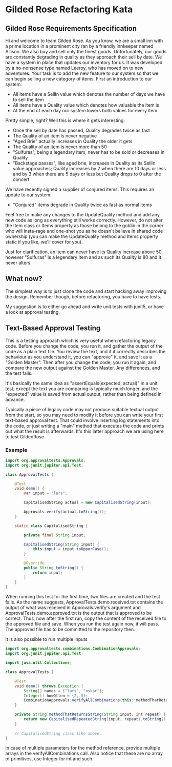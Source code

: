 # Gilded Rose Refactoring Kata

## Gilded Rose Requirements Specification

Hi and welcome to team Gilded Rose. As you know, we are a small inn with a prime location in a
prominent city ran by a friendly innkeeper named Allison. We also buy and sell only the finest goods.
Unfortunately, our goods are constantly degrading in quality as they approach their sell by date. We
have a system in place that updates our inventory for us. It was developed by a no-nonsense type named
Leeroy, who has moved on to new adventures. Your task is to add the new feature to our system so that
we can begin selling a new category of items. First an introduction to our system:

  - All items have a SellIn value which denotes the number of days we have to sell the item
  - All items have a Quality value which denotes how valuable the item is
  - At the end of each day our system lowers both values for every item

Pretty simple, right? Well this is where it gets interesting:

  - Once the sell by date has passed, Quality degrades twice as fast
  - The Quality of an item is never negative
  - "Aged Brie" actually increases in Quality the older it gets
  - The Quality of an item is never more than 50
  - "Sulfuras", being a legendary item, never has to be sold or decreases in Quality
  - "Backstage passes", like aged brie, increases in Quality as its SellIn value approaches;
  Quality increases by 2 when there are 10 days or less and by 3 when there are 5 days or less but
  Quality drops to 0 after the concert

We have recently signed a supplier of conjured items. This requires an update to our system:

  - "Conjured" items degrade in Quality twice as fast as normal items

Feel free to make any changes to the UpdateQuality method and add any new code as long as everything
still works correctly. However, do not alter the Item class or Items property as those belong to the
goblin in the corner who will insta-rage and one-shot you as he doesn't believe in shared code
ownership (you can make the UpdateQuality method and Items property static if you like, we'll cover
for you).

Just for clarification, an item can never have its Quality increase above 50, however "Sulfuras" is a
legendary item and as such its Quality is 80 and it never alters.

## What now?

The simplest way is to just clone the code and start hacking away improving the design.
Remember though, before refactoring, you have to have tests.

My suggestion is to either go ahead and write unit tests with junit5, or have a look at approval testing. 

## Text-Based Approval Testing

This is a testing approach which is very useful when refactoring legacy code. 
Before you change the code, you run it, and gather the output of the code as a plain text file. 
You review the text, and if it correctly describes the behaviour as you understand it, you can "approve" it, and save it as a "Golden Master". 
Then after you change the code, you run it again, and compare the new output against the Golden Master. 
Any differences, and the test fails.

It's basically the same idea as "assertEquals(expected, actual)" in a unit test, except the text you are comparing is typically much longer, and the "expected" value is saved from actual output, rather than being defined in advance.

Typically a piece of legacy code may not produce suitable textual output from the start, so you may need to modify it before you can write your first text-based approval test. 
That could involve inserting log statements into the code, or just writing a "main" method that executes the code and prints out what the result is afterwards. 
It's this latter approach we are using here to test GildedRose.

### Example

```java
import org.approvaltests.Approvals;
import org.junit.jupiter.api.Test;

class ApprovalTests {

    @Test
    void demo() {
        var input = "lars";

        CapitalisedString actual = new CapitalisedString(input);

        Approvals.verify(actual.toString());
    }

    static class CapitalisedString {

        private final String input;

        CapitalisedString(String input) {
            this.input = input.toUpperCase();
        }

        @Override
        public String toString() {
            return input;
        }
    }
}
```

When running this test for the first time, two files are created and the test fails.
As the name suggests, ApprovalTests.demo.received.txt contains the output of what was received in Approvals.verify's argument and 
ApprovalTests.demo.approved.txt is the output that is approved to be correct.
Thus, now after the first run, copy the content of the received file to the approved file and save.
When you run the test again now, it will pass.
The approved file has to be committed to the repository then.
 
It is also possible to run multiple inputs

```java
import org.approvaltests.combinations.CombinationApprovals;
import org.junit.jupiter.api.Test;

import java.util.Collections;

class ApprovalTests {

    @Test
    void demo() throws Exception {
        String[] names = {"lars", "oskar"};
        Integer[] howOften = {2, 5};
        CombinationApprovals.verifyAllCombinations(this::methodThatReturnsString, names, howOften);
    }

    private String methodThatReturnsString(String input, int repeat) {
        return new CapitalisedRepeatedString(input, repeat).toString();
    }
    
    // CapitalisedString class like above.
}
```

In case of multiple parameters for the method reference, provide multiple arrays in the verifyAllCombinations call.
Also notice that these are no array of primitives, use Integer for int and such.
